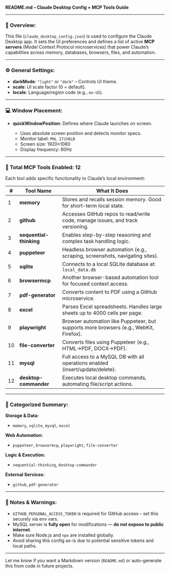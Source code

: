 **README.md – Claude Desktop Config + MCP Tools Guide**

---

### 🔧 Overview:

This file (`claude_desktop_config.json`) is used to configure the Claude Desktop app. It sets the UI preferences and defines a list of active **MCP servers** (Model Context Protocol microservices) that power Claude’s capabilities across memory, databases, browsers, files, and automation.

---

### ⚙️ General Settings:

* **darkMode**: `"light"` or `"dark"` – Controls UI theme.
* **scale**: UI scale factor (0 = default).
* **locale**: Language/region code (e.g., `en-US`).

---

### 💻 Window Placement:

* **quickWindowPosition**: Defines where Claude launches on screen.

  * Uses absolute screen position and detects monitor specs.
  * Monitor label: `PHL 271V8LB`
  * Screen size: 1920×1080
  * Display frequency: 60Hz

---

### 🔌 Total MCP Tools Enabled: **12**

Each tool adds specific functionality to Claude’s local environment:

| #  | Tool Name               | What It Does                                                                           |
| -- | ----------------------- | -------------------------------------------------------------------------------------- |
| 1  | **memory**              | Stores and recalls session memory. Good for short-term local state.                    |
| 2  | **github**              | Accesses GitHub repos to read/write code, manage issues, and track versioning.         |
| 3  | **sequential-thinking** | Enables step-by-step reasoning and complex task handling logic.                        |
| 4  | **puppeteer**           | Headless browser automation (e.g., scraping, screenshots, navigating sites).           |
| 5  | **sqlite**              | Connects to a local SQLite database at: `local_data.db`                                |
| 6  | **browsermcp**          | Another browser-based automation tool for focused context access.                      |
| 7  | **pdf-generator**       | Converts content to PDF using a GitHub microservice.                                   |
| 8  | **excel**               | Parses Excel spreadsheets. Handles large sheets up to 4000 cells per page.             |
| 9  | **playwright**          | Browser automation like Puppeteer, but supports more browsers (e.g., WebKit, Firefox). |
| 10 | **file-converter**      | Converts files using Puppeteer (e.g., HTML→PDF, DOCX→PDF).                             |
| 11 | **mysql**               | Full access to a MySQL DB with all operations enabled (insert/update/delete).          |
| 12 | **desktop-commander**   | Executes local desktop commands, automating file/script actions.                       |

---

### 🧩 Categorized Summary:

**Storage & Data:**
* `memory`, `sqlite`, `mysql`, `excel`

**Web Automation:**
* `puppeteer`, `browsermcp`, `playwright`, `file-converter`

**Logic & Execution:**
* `sequential-thinking`, `desktop-commander`

**External Services:**
* `github`, `pdf-generator`

---

### 🔐 Notes & Warnings:

* `GITHUB_PERSONAL_ACCESS_TOKEN` is required for GitHub access – set this securely via env vars.
* MySQL server is **fully open** for modifications — **do not expose to public internet**.
* Make sure Node.js and `npx` are installed globally.
* Avoid sharing this config as-is due to potential sensitive tokens and local paths.

---

Let me know if you want a Markdown version (`README.md`) or auto-generate this from code in future projects.
